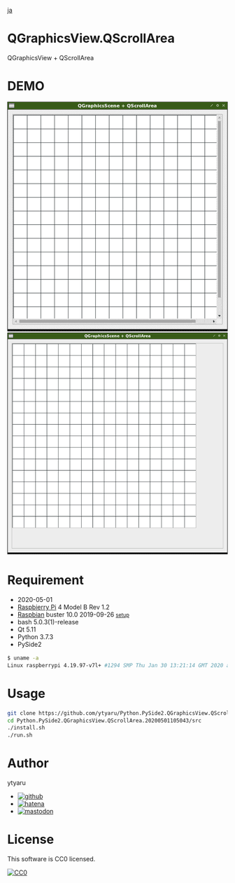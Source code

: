 [ja](./README.ja.md)

# QGraphicsView.QScrollArea

QGraphicsView + QScrollArea

# DEMO

![demo](doc/demo.png)
![demo](doc/demo2.png)

# Requirement

* <time datetime="2020-05-01T10:50:13+0900">2020-05-01</time>
* [Raspbierry Pi](https://ja.wikipedia.org/wiki/Raspberry_Pi) 4 Model B Rev 1.2
* [Raspbian](https://ja.wikipedia.org/wiki/Raspbian) buster 10.0 2019-09-26 <small>[setup](http://ytyaru.hatenablog.com/entry/2019/12/25/222222)</small>
* bash 5.0.3(1)-release
* Qt 5.11
* Python 3.7.3
* PySide2

```sh
$ uname -a
Linux raspberrypi 4.19.97-v7l+ #1294 SMP Thu Jan 30 13:21:14 GMT 2020 armv7l GNU/Linux
```

# Usage

```sh
git clone https://github.com/ytyaru/Python.PySide2.QGraphicsView.QScrollArea.20200501105043
cd Python.PySide2.QGraphicsView.QScrollArea.20200501105043/src
./install.sh
./run.sh
```

# Author

ytyaru

* [![github](http://www.google.com/s2/favicons?domain=github.com)](https://github.com/ytyaru "github")
* [![hatena](http://www.google.com/s2/favicons?domain=www.hatena.ne.jp)](http://ytyaru.hatenablog.com/ytyaru "hatena")
* [![mastodon](http://www.google.com/s2/favicons?domain=mstdn.jp)](https://mstdn.jp/web/accounts/233143 "mastdon")

# License

This software is CC0 licensed.

[![CC0](http://i.creativecommons.org/p/zero/1.0/88x31.png "CC0")](http://creativecommons.org/publicdomain/zero/1.0/deed.en)

